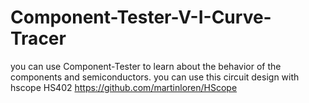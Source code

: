 # Component-Tester-V-I-Curve-Tracer
you can use Component-Tester to learn about the behavior of the components and semiconductors. 
you can use this circuit design with hscope HS402 https://github.com/martinloren/HScope
